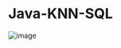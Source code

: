 # Java-KNN-SQL


![image](https://user-images.githubusercontent.com/126602263/221927245-bbedd243-c106-4fb9-b1e5-79cc23316ce9.png)
